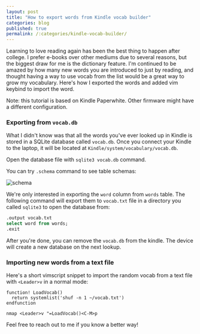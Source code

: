 ```yaml
---
layout: post
title: "How to export words from Kindle vocab builder"
categories: blog
published: true
permalink: /:categories/kindle-vocab-builder/
---
```


Learning to love reading again has been the best thing to happen after college. I prefer e-books over other mediums due to several reasons, but the biggest draw for me is the dictionary feature. I'm continued to be amazed by how many new words you are introduced to just by reading, and thought having a way to use vocab from the list would be a great way to grow my vocabulary. Here's how I exported the words and added vim keybind to import the word.

Note: this tutorial is based on Kindle Paperwhite. Other firmware might have a different configuration.

### Exporting from `vocab.db`

What I didn't know was that all the words you've ever looked up in Kindle is stored in a SQLite database called `vocab.db`. Once you connect your Kindle to the laptop, it will be located at `Kindle/system/vocabulary/vocab.db`.

Open the database file with `sqlite3 vocab.db` command.

You can try `.schema` command to see table schemas:

![schema][schema_img]

We're only interested in exporting the `word` column from `words` table. The following command will export them to `vocab.txt` file in a directory you called `sqlite3` to open the database from:

```sql
.output vocab.txt
select word from words;
.exit
```

After you're done, you can remove the `vocab.db` from the kindle. The device will create a new database on the next lookup.

### Importing new words from a text file

Here's a short vimscript snippet to import the random vocab from a text file with `<Leader>v` in a normal mode:

```vimscript
function! LoadVocab()
  return systemlist('shuf -n 1 ~/vocab.txt')
endfunction

nmap <Leader>v "=LoadVocab()<C-M>p
```

Feel free to reach out to me if you know a better way!

[schema_img]: https://user-images.githubusercontent.com/9669739/87009020-710b7000-c179-11ea-9f1d-1099c1af6fb0.png

